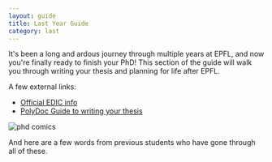 ```yaml
---
layout: guide
title: Last Year Guide
category: last
---
```


It's been a long and ardous journey through multiple years at EPFL, and now you're finally ready to finish your PhD! This section of the guide will walk you through writing your thesis and planning for life after EPFL.

A few external links:

- [Official EDIC info](https://www.epfl.ch/education/phd/edic-computer-and-communication-sciences/edic-computer-and-communication-sciences/edic-end-of-thesis/)
- [PolyDoc Guide to writing your thesis](https://www.epfl.ch/campus/associations/list/polydoc/page-151233-en-html/)

![phd comics](https://www.epfl.ch/campus/associations/list/polydoc/wp-content/uploads/2018/09/phd112499s.gif)

And here are a few words from previous students who have gone through all of these.
